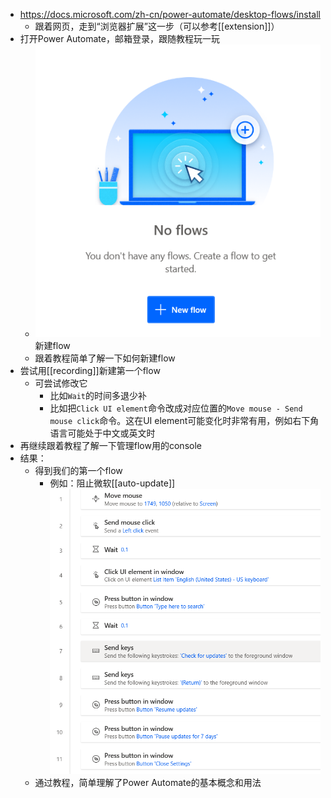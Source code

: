 - https://docs.microsoft.com/zh-cn/power-automate/desktop-flows/install
  - 跟着网页，走到“浏览器扩展”这一步（可以参考[[extension]]）
- 打开Power Automate，邮箱登录，跟随教程玩一玩
  - ![](new-flow.png)新建flow
  - 跟着教程简单了解一下如何新建flow
- 尝试用[[recording]]新建第一个flow
  - 可尝试修改它
    - 比如`Wait`的时间多退少补
    - 比如把`Click UI element`命令改成对应位置的`Move mouse - Send mouse click`命令。这在UI element可能变化时非常有用，例如右下角语言可能处于中文或英文时
- 再继续跟着教程了解一下管理flow用的console
- 结果：
  - 得到我们的第一个flow
    - 例如：阻止微软[[auto-update]]![](prevent-update.png)
  - 通过教程，简单理解了Power Automate的基本概念和用法